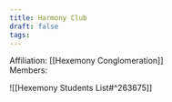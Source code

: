 ```yaml
---
title: Harmony Club
draft: false
tags:
---
```

Affiliation: [[Hexemony Conglomeration]]  
Members:

![[Hexemony Students List#^263675]]